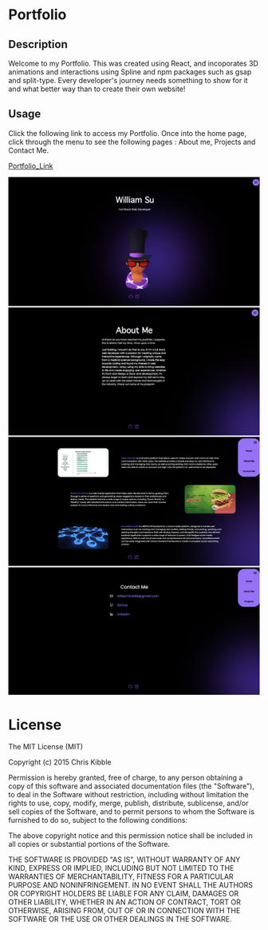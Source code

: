 # Portfolio 

## Description 

Welcome to my Portfolio. This was created using React, and incoporates 3D animations and interactions using Spline and npm packages such as gsap and split-type. Every developer's journey needs something to show for it and what better way than to create their own website! 

## Usage

Click the following link to access my Portfolio. Once into the home page, click through the menu to see the following pages : About me, Projects and Contact Me. 

[Portfolio_Link](https://ws538.github.io/William_Su_Portfolio/)

![image1](./portfolio/src/components/assets/Home.png)
![image2](./portfolio/src/components/assets/AboutMe.png)
![image3](./portfolio/src/components/assets/Projects.png)
![image4](./portfolio/src/components/assets/Contact.png)

# License 

The MIT License (MIT)

Copyright (c) 2015 Chris Kibble

Permission is hereby granted, free of charge, to any person obtaining a copy of this software and associated documentation files (the "Software"), to deal in the Software without restriction, including without limitation the rights to use, copy, modify, merge, publish, distribute, sublicense, and/or sell copies of the Software, and to permit persons to whom the Software is furnished to do so, subject to the following conditions:

The above copyright notice and this permission notice shall be included in all copies or substantial portions of the Software.

THE SOFTWARE IS PROVIDED "AS IS", WITHOUT WARRANTY OF ANY KIND, EXPRESS OR IMPLIED, INCLUDING BUT NOT LIMITED TO THE WARRANTIES OF MERCHANTABILITY, FITNESS FOR A PARTICULAR PURPOSE AND NONINFRINGEMENT. IN NO EVENT SHALL THE AUTHORS OR COPYRIGHT HOLDERS BE LIABLE FOR ANY CLAIM, DAMAGES OR OTHER LIABILITY, WHETHER IN AN ACTION OF CONTRACT, TORT OR OTHERWISE, ARISING FROM, OUT OF OR IN CONNECTION WITH THE SOFTWARE OR THE USE OR OTHER DEALINGS IN THE SOFTWARE.
